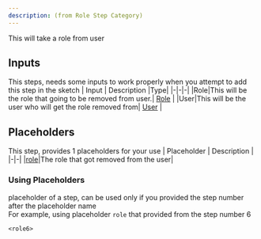 ```yaml
---
description: (from Role Step Category)
---
```

This will take a role from user

## Inputs
This steps, needs some inputs to work properly when you attempt to add this step in the sketch
| Input      | Description |Type|
|-|-|-|
|Role|This will be the role that going to be removed from user.| [ Role](../inputs/role.md) |
|User|This will be the user who will get the role removed from| [ User](../inputs/user.md) |

## Placeholders
This step, provides 1 placeholders for your use
| Placeholder      | Description |
|-|-|
|[role](../placeholders/role.md)|The role that got removed from the user|

### Using Placeholders
placeholder of a step, can be used only if you provided the step number after the placeholder name\
For example, using placeholder `role` that provided from the step number 6
 
```
<role6>
```
